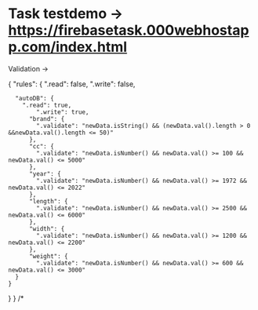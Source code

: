 # Task testdemo -> https://firebasetask.000webhostapp.com/index.html
Validation ->

{
  "rules": {
    ".read": false, 
    ".write": false,

      "autoDB": {
        ".read": true, 
    		".write": true,
          "brand": {
            ".validate": "newData.isString() && (newData.val().length > 0 &&newData.val().length <= 50)"
          },
          "cc": {
            ".validate": "newData.isNumber() && newData.val() >= 100 && newData.val() <= 5000"
          },
          "year": {
            ".validate": "newData.isNumber() && newData.val() >= 1972 && newData.val() <= 2022"
          },
          "length": {
            ".validate": "newData.isNumber() && newData.val() >= 2500 && newData.val() <= 6000"
          },
          "width": {
            ".validate": "newData.isNumber() && newData.val() >= 1200 && newData.val() <= 2200"
          },
          "weight": {
            ".validate": "newData.isNumber() && newData.val() >= 600 && newData.val() <= 3000"
      }
    }
  }
}
/*
